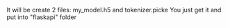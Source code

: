 It will be create 2 files: my_model.h5 and tokenizer.picke
You just get it and put into "flaskapi" folder